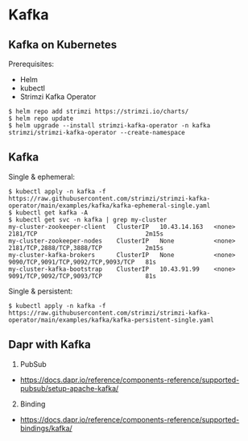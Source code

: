 # Kafka

## Kafka on Kubernetes

Prerequisites:
- Helm
- kubectl
- Strimzi Kafka Operator
```
$ helm repo add strimzi https://strimzi.io/charts/
$ helm repo update
$ helm upgrade --install strimzi-kafka-operator -n kafka strimzi/strimzi-kafka-operator --create-namespace

```

## Kafka

Single & ephemeral:
```
$ kubectl apply -n kafka -f https://raw.githubusercontent.com/strimzi/strimzi-kafka-operator/main/examples/kafka/kafka-ephemeral-single.yaml
$ kubectl get kafka -A
$ kubectl get svc -n kafka | grep my-cluster
my-cluster-zookeeper-client   ClusterIP   10.43.14.163   <none>        2181/TCP                              2m15s
my-cluster-zookeeper-nodes    ClusterIP   None           <none>        2181/TCP,2888/TCP,3888/TCP            2m15s
my-cluster-kafka-brokers      ClusterIP   None           <none>        9090/TCP,9091/TCP,9092/TCP,9093/TCP   81s
my-cluster-kafka-bootstrap    ClusterIP   10.43.91.99    <none>        9091/TCP,9092/TCP,9093/TCP            81s

```

Single & persistent:
```
$ kubectl apply -n kafka -f https://raw.githubusercontent.com/strimzi/strimzi-kafka-operator/main/examples/kafka/kafka-persistent-single.yaml

```

## Dapr with Kafka

1. PubSub
- https://docs.dapr.io/reference/components-reference/supported-pubsub/setup-apache-kafka/

2. Binding
- https://docs.dapr.io/reference/components-reference/supported-bindings/kafka/